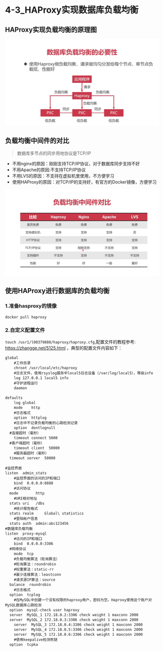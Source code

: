 # 4-3_HAProxy实现数据库负载均衡

## HAProxy实现负载均衡的原理图

![HAProxy实现负载均衡的原理图](HAProxy实现负载均衡的原理图.jpg)

## 负载均衡中间件的对比

> 数据库多节点的同步用地协议是TCP/IP

+ 不用nginx的原因：刚刚支持TCP/IP协议，对于数据库同步支持不好
+ 不用Apache的原因:不支持TCP/IP协议
+ 不用LVS的原因：不支持在虚拟机里使用，不方便学习
+ 使用HAProxy的原因：对TCP/IP的支持好，有官方的Docker镜像，方便学习

![负载均衡中间件的对比](负载均衡中间件的对比.jpg)

## 使用HAProxy进行数据库的负载均衡

### 1.准备hasproxy的镜像

```shell
docker pull haproxy
```

### 2.自定义配置文件

`touch /usr1/l00379880/haproxy/haproxy.cfg`,配置文件的教程参考: https://zhangge.net/5125.html ，典型的配置文件内容如下：

```haproxy
global
	#工作目录
	chroot /usr/local/etc/haproxy
	#日志文件，使用rsyslog服务中local5日志设备（/var/log/local5），等级info
	log 127.0.0.1 local5 info
	#守护进程运行
	daemon

defaults
	log	global
	mode	http
	#日志格式
	option	httplog
	#日志中不记录负载均衡的心跳检测记录
	option	dontlognull
  #连接超时（毫秒）
	timeout connect 5000
  #客户端超时（毫秒）
	timeout client  50000
	#服务器超时（毫秒）
  timeout server  50000

#监控界面	
listen  admin_stats
	#监控界面的访问的IP和端口
	bind  0.0.0.0:8888
	#访问协议
  mode        http
	#URI相对地址
  stats uri   /dbs
	#统计报告格式
  stats realm     Global\ statistics
	#登陆帐户信息
  stats auth  admin:abc123456
#数据库负载均衡
listen  proxy-mysql
	#访问的IP和端口
	bind  0.0.0.0:3306  
  #网络协议
	mode  tcp
	#负载均衡算法（轮询算法）
	#轮询算法：roundrobin
	#权重算法：static-rr
	#最少连接算法：leastconn
	#请求源IP算法：source 
  balance  roundrobin
	#日志格式
  option  tcplog
	#在MySQL中创建一个没有权限的haproxy用户，密码为空。Haproxy使用这个账户对MySQL数据库心跳检测
  option  mysql-check user haproxy
  server  MySQL_1 172.18.0.2:3306 check weight 1 maxconn 2000  
  server  MySQL_2 172.18.0.3:3306 check weight 1 maxconn 2000  
	server  MySQL_3 172.18.0.4:3306 check weight 1 maxconn 2000 
	server  MySQL_4 172.18.0.5:3306 check weight 1 maxconn 2000
	server  MySQL_5 172.18.0.6:3306 check weight 1 maxconn 2000
	#使用keepalive检测死链
  option  tcpka  
```
